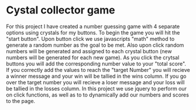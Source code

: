 # Cystal collector game
  For this project I have created a number guessing game with 4 separate options using crystals for my buttons. 
  To begin the game you will hit the "start button". Upon button click we use javascripts "math" method to generate a random number as the goal 
  to be met. Also upon click random numbers will be generated and assigned to each crystal button (new numbers will be generated 
  for each new game). As you click the crytsal buttons you will add the corresponding number value to your "total score". If you 
  correctly add the values to reach the "target Number" you will recieve a winner message and your win will be tallied in the
  wins column. If you go over the target number you will recieve a loser message and your loss will be tallied in the losses column. In this project we use jquery to perform
  our on click functions, as well as to to dynamically add our numbers and scores to the page.
  
